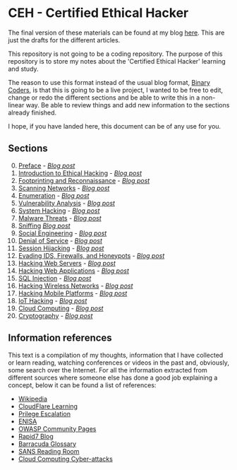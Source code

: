 # CEH - Certified Ethical Hacker

The final version of these materials can be found at my blog [here](https://binarycoders.dev/2020/06/07/ceh-i-preamble-and-index/). This are just the drafts for the different articles.

This repository is not going to be a coding repository. The purpose of this repository is to store my notes about the 'Certified Ethical Hacker' learning and study.

The reason to use this format instead of the usual blog format, [Binary Coders](https://www.binarycoders.dev), is that this is going to be a live project, I wanted to be free to edit, change or redo the different sections and be able to write this in a non-linear way. Be able to review things and add new information to the sections already finished.

I hope, if you have landed here, this document can be of any use for you.

## Sections

0. [Preface](00-Preface/README.md) - _[Blog post](https://binarycoders.dev/2020/06/07/ceh-i-preamble-and-index/)_
1. [Introduction to Ethical Hacking](01-Introduction_to_Ethical_Hacking/README.md) - _[Blog post](https://binarycoders.dev/2020/06/08/ceh-ii-introduction-to-ethical-hacking/)_
2. [Footprinting and Reconnaissance](02-Footprinting_and_Reconnaissance/README.md) - _[Blog post](https://binarycoders.dev/2020/06/09/ceh-iii-footprinting-and-reconnaissance/)_
3. [Scanning Networks](03-Scanning_Networks/README.md) - _[Blog post](https://binarycoders.dev/2020/06/27/ceh-iv-scanning-networks/)_
4. [Enumeration](04-Enumeration/README.md) - _[Blog post](https://binarycoders.dev/2020/06/30/ceh-v-enumeration/)_
5. [Vulnerability Analysis](05-Vulnerability_Analysis/README.md) - _[Blog post](https://binarycoders.dev/2020/07/06/ceh-vi-vulnerability-analysis/)_
6. [System Hacking](06-System_Hacking/README.md) - _[Blog post](https://binarycoders.dev/2020/07/07/ceh-vii-system-hacking/)_
7. [Malware Threats](07-Malware_Threats/README.md) - _[Blog post](https://binarycoders.dev/2020/07/13/ceh-viii-malware-threats/)_
8. [Sniffing](08-Sniffing/README.md) _[Blog post](https://binarycoders.dev/2020/07/14/ceh-ix-sniffing/)_
9. [Social Engineering](09-Social_Engineering/README.md) - _[Blog post](https://binarycoders.dev/2020/07/16/ceh-x-social-engineering/)_
10. [Denial of Service](10-Denial_of_Services/README.md) - _[Blog post](https://binarycoders.dev/2020/07/18/ceh-xi-denial-of-service/)_
11. [Session Hijacking](11-Session_Hijacking/README.md) - _[Blog post](https://binarycoders.dev/2020/07/20/ceh-xii-session-hijacking/)_
12. [Evading IDS, Firewalls, and Honeypots](12-Evading_IDS_Firewall_and_Honeypots/README.md) - _[Blog post](https://binarycoders.dev/2020/07/21/ceh-xiii-ids-ips-firewall-and-honeypots/)_
13. [Hacking Web Servers](13-Hacking_Web_Servers/README.md) - _[Blog post](https://binarycoders.dev/2020/07/22/ceh-xiv-hacking-web-servers/)_
14. [Hacking Web Applications](14-Hacking_Web_Applications/README.md) - _[Blog post](https://binarycoders.dev/2020/07/23/ceh-xv-hacking-web-applications/)_
15. [SQL Injection](15-SQL_Injection/README.md) - _[Blog post](https://binarycoders.dev/2020/07/24/ceh-xvi-sql-injection/)_
16. [Hacking Wireless Networks](16-Hacking_Wireless_Networks/README.md) - _[Blog post](https://binarycoders.dev/2020/07/25/ceh-xvii-hacking-wireless-networks/)_
17. [Hacking Mobile Platforms](17-Hacking_Mobile_Platforms/README.md) - _[Blog post](https://binarycoders.dev/2020/07/26/ceh-xviii-hacking-mobile-platforms/)_
18. [IoT Hacking](18-IoT_Hacking/README.md) - _[Blog post](https://binarycoders.dev/2020/07/27/ceh-xix-iot-hacking/)_
19. [Cloud Computing](19-Cloud_Computing/README.md) - _[Blog post](https://binarycoders.dev/2020/07/28/ceh-xx-cloud-computing/)_
20. [Cryptography](20-Cryptography/README.md) - _[Blog post](https://binarycoders.dev/2020/07/29/ceh-xxi-cryptography/)_

## Information references

This text is a compilation of my thoughts, information that I have collected or learn reading, watching conferences or videos in the past and, obviously, some search over the Internet. For all the information extracted from different sources where someone else has done a good job explaining a concept, below it can be found a list of references:

* [Wikipedia](https://en.wikipedia.org/wiki/Main_Page)
* [CloudFlare Learning](https://www.cloudflare.com/learning)
* [Prilege Escalation](https://www.netsparker.com/blog/web-security/privilege-escalation/)
* [ENISA](https://www.enisa.europa.eu/topics/csirts-in-europe/glossary)
* [OWASP Community Pages](https://owasp.org/www-community/)
* [Rapid7 Blog](https://blog.rapid7.com)
* [Barracuda Glossary](https://www.barracuda.com/glossary)
* [SANS Reading Room](https://www.sans.org/reading-room)
* [Cloud Computing Cyber-attacks](https://www.apriorit.com/dev-blog/523-cloud-computing-cyber-attacks)
